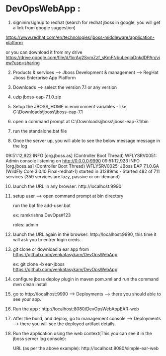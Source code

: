 # DevOpsWebApp : 

1. signinin/signup to redhat (search for redhat jboss in google, you will get a link from google suggestion)

https://www.redhat.com/en/technologies/jboss-middleware/application-platform

or you can download it from my drive https://drive.google.com/file/d/1orAg2SymZzf_sKmFNbuLeqiaDnkdDPAn/view?usp=sharing

2. Products & services --> Jboss Development & management --> RegHat Jboss Enterprise App Platform

4. Downloads --> select the version 7.1 or any version

5. uzip jboss-eap-7.1.0.zip

6. Setup the JBOSS_HOME in environment variables - like C:\Downloads\jboss\jboss-eap-7.1

7. open a command prompt at C:\Downloads\jboss\jboss-eap-7.1\bin

8. run the standalone.bat file

9. Once the server up, you will able to see the below message message in the log

09:51:12,922 INFO  [org.jboss.as] (Controller Boot Thread) WFLYSRV0051: Admin console listening on http://0.0.0.0:9990
09:51:12,923 INFO  [org.jboss.as] (Controller Boot Thread) WFLYSRV0025: JBoss EAP 7.1.0.GA (WildFly Core 3.0.10.Final-redhat-1) started in 31289ms - Started 482 of 711 services (359 services are lazy, passive or on-demand)

10. launch the URL in any browser: http://localhost:9990

11. setup user --> open command prompt at bin directory

	run the bat file add-user.bat
	
	ex: ramkrishna DevOps#123

	roles: admin

12. launch the URL again in the browser: http://localhost:9990, this time it will ask you to entrer login creds.

13. git clone or download a ear app from https://github.com/venkatasykam/DevOpsWebApp

	ex: git clone -b ear-jboss https://github.com/venkatasykam/DevOpsWebApp

14. configure jboss deploy plugin in maven pom.xml and run the command mvn clean install

15. go to http://localhost:9990 --> Deployments --> there you should able to see your app.

16. Run the app : http://localhost:8080/DevOpsWebAppEAR-web

19. After the build, and deploy, go to management console --> Deployments --> there you will see the deployed artifact details.

20. Run the application using the web context(This you can see it in the jboss server log console): 

	URL (as per the above example): http://localhost:8080/simple-ear-web




